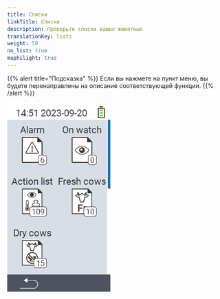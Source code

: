 ```yaml
---
title: Списки
linkTitle: Списки
description: Проверьте списки ваших животных
translationKey: lists
weight: 50
no_list: true
maphilight: true
---
```

{{% alert title="Подсказка" %}}
Если вы нажмете на пункт меню, вы будете перенаправлены на описание соответствующей функции.
{{% /alert %}}

<img src="images/lists.png" alt="VitalControl Новое на ферме" title="Новое на ферме" usemap="#workmap" class="maphilight" />

<map name="workmap">
  <area shape="rect" coords="3,40,116,160" alt="Список тревог" title="Проверьте ваш список тревог&#10;Клик мыши: открыть документацию" href="/ru/docs/lists/alarm/">
  <area shape="rect" coords="3,160,116,280" alt="Список действий" title="Проверьте ваш список действий.&#10;Клик мыши: открыть документацию" href="/ru/docs/lists/actions/">
  <area shape="rect" coords="3,280,116,399" alt="Список сухостойных коров" title="Проверьте ваш список сухостойных коров&#10;Клик мыши: открыть документацию" href="/ru/docs/lists/dry-cows/">

  <area shape="rect" coords="116,40,230,160" alt="Список под наблюдением" title="Проверьте ваш список под наблюдением&#10;Клик мыши: открыть документацию" href="/ru/docs/lists/on-watch/">
  <area shape="rect" coords="116,160,230,280" alt="Список свежих коров" title="Проверьте ваш список свежих коров&#10;Клик мыши: открыть документацию" href="/ru/docs/lists/fresh-cows/">

  <area shape="rect" coords="2,401,115,438" alt="Назад" title="Вернуться на один уровень назад" href="/ru/docs/menu/mainmenu/">
</map>
